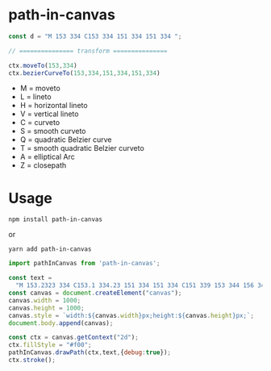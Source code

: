 # path-in-canvas

``` js
const d = "M 153 334 C153 334 151 334 151 334 ";

// =============== transform ===============

ctx.moveTo(153,334)
ctx.bezierCurveTo(153,334,151,334,151,334)

```

- M = moveto
- L = lineto
- H = horizontal lineto
- V = vertical lineto
- C = curveto
- S = smooth curveto
- Q = quadratic Belzier curve
- T = smooth quadratic Belzier curveto
- A = elliptical Arc
- Z = closepath

# Usage

``` shell
npm install path-in-canvas
```
or
``` shell
yarn add path-in-canvas
```

```js
import pathInCanvas from 'path-in-canvas';

const text =
  "M 153.2323 334 C153.1 334.23 151 334 151 334 C151 339 153 344 156 344 C164 344 171 339 171 334 C171 322 164 314 156 314 C142 314 131 322 131 334 C131 350 142 364 156 364 C175 364 191 350 191 334 C191 311 175 294 156 294 C131 294 111 311 111 334 C111 361 131 384 156 384 C186 384 211 361 211 334 C211 300 186 274 156 274";
const canvas = document.createElement("canvas");
canvas.width = 1000;
canvas.height = 1000;
canvas.style = `width:${canvas.width}px;height:${canvas.height}px;`;
document.body.append(canvas);

const ctx = canvas.getContext("2d");
ctx.fillStyle = "#f00";
pathInCanvas.drawPath(ctx,text,{debug:true});
ctx.stroke();
```